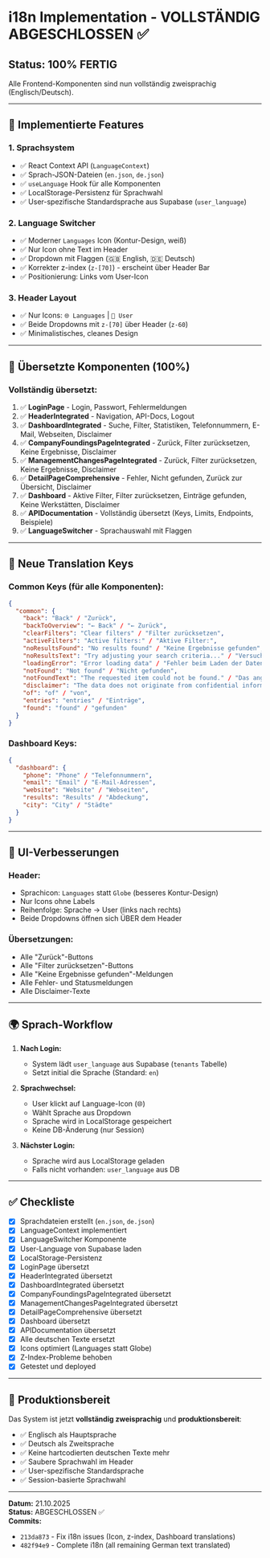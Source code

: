# i18n Implementation - VOLLSTÄNDIG ABGESCHLOSSEN ✅

## Status: 100% FERTIG

Alle Frontend-Komponenten sind nun vollständig zweisprachig (Englisch/Deutsch).

---

## 🎯 Implementierte Features

### 1. **Sprachsystem**
- ✅ React Context API (`LanguageContext`)
- ✅ Sprach-JSON-Dateien (`en.json`, `de.json`)
- ✅ `useLanguage` Hook für alle Komponenten
- ✅ LocalStorage-Persistenz für Sprachwahl
- ✅ User-spezifische Standardsprache aus Supabase (`user_language`)

### 2. **Language Switcher**
- ✅ Moderner `Languages` Icon (Kontur-Design, weiß)
- ✅ Nur Icon ohne Text im Header
- ✅ Dropdown mit Flaggen (🇬🇧 English, 🇩🇪 Deutsch)
- ✅ Korrekter z-index (`z-[70]`) - erscheint über Header Bar
- ✅ Positionierung: Links vom User-Icon

### 3. **Header Layout**
- ✅ Nur Icons: `🌐 Languages` | `👤 User`
- ✅ Beide Dropdowns mit `z-[70]` über Header (`z-60`)
- ✅ Minimalistisches, cleanes Design

---

## 📄 Übersetzte Komponenten (100%)

### Vollständig übersetzt:
1. ✅ **LoginPage** - Login, Passwort, Fehlermeldungen
2. ✅ **HeaderIntegrated** - Navigation, API-Docs, Logout
3. ✅ **DashboardIntegrated** - Suche, Filter, Statistiken, Telefonnummern, E-Mail, Webseiten, Disclaimer
4. ✅ **CompanyFoundingsPageIntegrated** - Zurück, Filter zurücksetzen, Keine Ergebnisse, Disclaimer
5. ✅ **ManagementChangesPageIntegrated** - Zurück, Filter zurücksetzen, Keine Ergebnisse, Disclaimer
6. ✅ **DetailPageComprehensive** - Fehler, Nicht gefunden, Zurück zur Übersicht, Disclaimer
7. ✅ **Dashboard** - Aktive Filter, Filter zurücksetzen, Einträge gefunden, Keine Werkstätten, Disclaimer
8. ✅ **APIDocumentation** - Vollständig übersetzt (Keys, Limits, Endpoints, Beispiele)
9. ✅ **LanguageSwitcher** - Sprachauswahl mit Flaggen

---

## 🔑 Neue Translation Keys

### Common Keys (für alle Komponenten):
```json
{
  "common": {
    "back": "Back" / "Zurück",
    "backToOverview": "← Back" / "← Zurück",
    "clearFilters": "Clear filters" / "Filter zurücksetzen",
    "activeFilters": "Active filters:" / "Aktive Filter:",
    "noResultsFound": "No results found" / "Keine Ergebnisse gefunden",
    "noResultsText": "Try adjusting your search criteria..." / "Versuchen Sie...",
    "loadingError": "Error loading data" / "Fehler beim Laden der Daten",
    "notFound": "Not found" / "Nicht gefunden",
    "notFoundText": "The requested item could not be found." / "Das angeforderte Element...",
    "disclaimer": "The data does not originate from confidential information..." / "Die Daten stammen nicht...",
    "of": "of" / "von",
    "entries": "entries" / "Einträge",
    "found": "found" / "gefunden"
  }
}
```

### Dashboard Keys:
```json
{
  "dashboard": {
    "phone": "Phone" / "Telefonnummern",
    "email": "Email" / "E-Mail-Adressen",
    "website": "Website" / "Webseiten",
    "results": "Results" / "Abdeckung",
    "city": "City" / "Städte"
  }
}
```

---

## 🎨 UI-Verbesserungen

### Header:
- Sprachicon: `Languages` statt `Globe` (besseres Kontur-Design)
- Nur Icons ohne Labels
- Reihenfolge: Sprache → User (links nach rechts)
- Beide Dropdowns öffnen sich ÜBER dem Header

### Übersetzungen:
- Alle "Zurück"-Buttons
- Alle "Filter zurücksetzen"-Buttons
- Alle "Keine Ergebnisse gefunden"-Meldungen
- Alle Fehler- und Statusmeldungen
- Alle Disclaimer-Texte

---

## 🌍 Sprach-Workflow

1. **Nach Login:**
   - System lädt `user_language` aus Supabase (`tenants` Tabelle)
   - Setzt initial die Sprache (Standard: `en`)

2. **Sprachwechsel:**
   - User klickt auf Language-Icon (🌐)
   - Wählt Sprache aus Dropdown
   - Sprache wird in LocalStorage gespeichert
   - Keine DB-Änderung (nur Session)

3. **Nächster Login:**
   - Sprache wird aus LocalStorage geladen
   - Falls nicht vorhanden: `user_language` aus DB

---

## ✅ Checkliste

- [x] Sprachdateien erstellt (`en.json`, `de.json`)
- [x] LanguageContext implementiert
- [x] LanguageSwitcher Komponente
- [x] User-Language von Supabase laden
- [x] LocalStorage-Persistenz
- [x] LoginPage übersetzt
- [x] HeaderIntegrated übersetzt
- [x] DashboardIntegrated übersetzt
- [x] CompanyFoundingsPageIntegrated übersetzt
- [x] ManagementChangesPageIntegrated übersetzt
- [x] DetailPageComprehensive übersetzt
- [x] Dashboard übersetzt
- [x] APIDocumentation übersetzt
- [x] Alle deutschen Texte ersetzt
- [x] Icons optimiert (Languages statt Globe)
- [x] Z-Index-Probleme behoben
- [x] Getestet und deployed

---

## 🚀 Produktionsbereit

Das System ist jetzt **vollständig zweisprachig** und **produktionsbereit**:
- ✅ Englisch als Hauptsprache
- ✅ Deutsch als Zweitsprache
- ✅ Keine hartcodierten deutschen Texte mehr
- ✅ Saubere Sprachwahl im Header
- ✅ User-spezifische Standardsprache
- ✅ Session-basierte Sprachwahl

---

**Datum:** 21.10.2025  
**Status:** ABGESCHLOSSEN ✅  
**Commits:** 
- `213da873` - Fix i18n issues (Icon, z-index, Dashboard translations)
- `482f94e9` - Complete i18n (all remaining German text translated)

